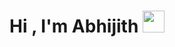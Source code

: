 
<h1 align="center"><b>Hi , I'm Abhijith </b><img src="https://media.giphy.com/media/hvRJCLFzcasrR4ia7z/giphy.gif" width="35"></h1>

